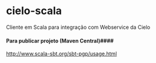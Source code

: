 # cielo-scala
Cliente em Scala para integração com Webservice da Cielo


#### Para publicar projeto (Maven Central)####

http://www.scala-sbt.org/sbt-pgp/usage.html
